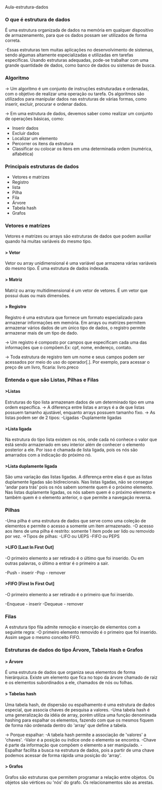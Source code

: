 Aula-estrutura-dados

### O que é estrutura de dados

É uma estrutura organizada de dados na memória em qualquer dispositivo de armazenamento, para que os dados possam ser utilizados de forma correta.

-Essas estruturas tem muitas aplicações no desenvolvimento de sistemas, sendo algumas altamente especializadas e utilizadas em tarefas específicas. Usando estruturas adequadas, pode-se trabalhar com uma grande quantidade de dados, como banco de dados ou sistemas de busca.

### Algoritmo

-> Um algoritmo é um conjunto de instruções estruturadas e ordenadas, com o objetivo de realizar uma operação ou tarefa. Os algoritmos são utilizados para manipular dados nas estruturas de várias formas, como inserir, excluir, procurar e ordenar dados.

-> Em uma estrutura de dados, devemos saber como realizar um conjunto de operações básicas, como:

- Inserir dados
- Excluir dados
- Localizar um elemento
- Percorrer os itens da estrutura
- Classificar ou colocar os itens em uma determinada ordem (numérica, alfabética)

### Principais estruturas de dados

- Vetores e matrizes
- Registro
- lista
- Pilha
- Fila
- Árvore
- Tabela hash
- Grafos

### Vetores e matrizes

Vetores e matrizes ou arrays são estruturas de dados que podem auxiliar quando há muitas variáveis do mesmo tipo.

#### \> Vetor

Vetor ou array unidimensional é uma variável que armazena várias variáveis do mesmo tipo. É uma estrutura de dados indexada.

#### \> Matriz

Matriz ou array multidimensional é um vetor de vetores. É um vetor que possui duas ou mais dimensões.

#### \> Registro

Registro é uma estrutura que fornece um formato especializado para armazenar informações em memória. Em arrays ou matrizes permitem armazenar vários dados de um único tipo de dados, o registro permite armazenar mais de um tipo de dado.

-\> Um registro é composto por campos que especificam cada uma das informações que o compõem.Ex: cpf, nome, endereço, contato.

-\> Toda estrutura de registro tem um nome e seus campos podem ser acessados por meio do uso do operador\[.\]. Por exemplo, para acessar o preço de um livro, ficaria: livro.preco

### Entenda o que são Listas, Pilhas e Filas

#### >Listas

Estruturas do tipo lista armazenam dados de um determinado tipo em uma ordem específica.
-\> A diferença entre listas e arrays é a de que listas possuem tamanho ajustável, enquanto arrays possuem tamanho fixo.
-\> As listas podem ser de 2 tipos:
-Ligadas
-Duplamente ligadas

#### >Lista ligada

Na estrutura do tipo lista existem os nós, onde cada nó conhece o valor que está sendo armazenado em seu interior além de conhecer o elemento posterior a ele. Por isso é chamada de lista ligada, pois os nós são amarrados com a indicação do próximo nó.

#### >Lista duplamente ligada

São uma variação das listas ligadas. A diferença entre elas é que as listas duplamente ligadas são bidirecionais.
Nas listas ligadas, não se consegue 'andar para trás' pois os nós sabem somente quem é o próximo elemento.
Nas listas duplamente ligadas, os nós sabem quem é o próximo elemento e também quem é o elemento anterior, o que permite a navegação reversa.

### Pilhas

-Uma pilha é uma estrutura de dados que serve como uma coleção de elementos e permite o acesso a somente um item armazenado.
-O acesso aos itens de uma pilha é restrito: somente 1 item pode ser lido ou removido por vez.
->Tipos de pilhas:
-LIFO ou UEPS
-FIFO ou PEPS

#### >LIFO \[Last In First Out\]

-O primeiro elemento a ser retirado é o último que foi inserido. Ou em outras palavras, o último a entrar é o primeiro a sair.

-Push - inserir
-Pop - remover

#### >FIFO \[First In First Out\]

-O primeiro elemento a ser retirado é o primeiro que foi inserido.

-Enqueue - inserir
-Dequeue - remover

### Filas

A estrutura tipo fila admite remoção e inserção de elementos com a seguinte regra:
-O primeiro elemento removido é o primeiro que foi inserido. Assim segue o mesmo conceito FIFO.

### Estruturas de dados do tipo Árvore, Tabela Hash e Grafos

#### \> Árvore

É uma estrutura de dados que organiza seus elementos de forma hierárquica. Existe um elemento que fica no topo da árvore chamado de raiz e os elementos subordinados a ele, chamados de nós ou folhas.

#### \> Tabelas hash

Uma tabela hash, de dispersão ou espalhamento é uma estrutura de dados especial, que associa chaves de pesquisa a valores.
-Uma tabela hash é uma generalização da idéia de array, porém utiliza uma função denominada hashing para espalhar os elementos, fazendo com que os mesmos fiquem de forma não ordenada dentro do 'array' que define a tabela.

-\> Porque espalhar:
-A tabela hash permite a associação de 'valores' a 'chaves'.
-Valor é a posição ou índice onde o elemento se encontra.
-Chave é parte da informação que compõem o elemento a ser manipulado.
-Espalhar facilita a busca na estrutura de dados, pois a partir de uma chave podemos acessar de forma rápida uma posição do 'array'.

#### \> Grafos

Grafos são estruturas que permitem programar a relação entre objetos.
Os objetos são vértices ou 'nós' do grafo.
Os relacionamentos são as arestas.